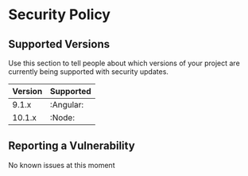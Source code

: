 # Security Policy

## Supported Versions

Use this section to tell people about which versions of your project are
currently being supported with security updates.

| Version | Supported          |
| ------- | ------------------ |
| 9.1.x   | :Angular: |
| 10.1.x   | :Node:                |

## Reporting a Vulnerability

No known issues at this moment
